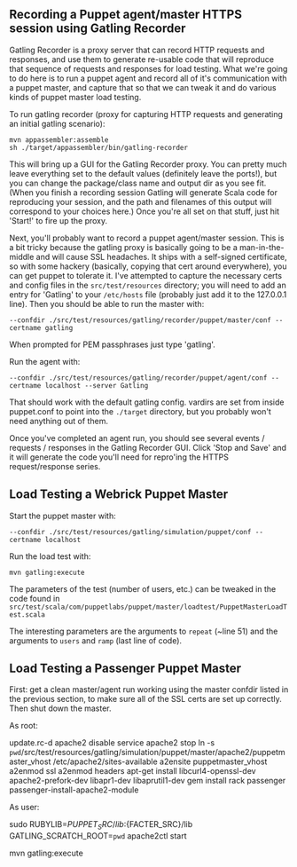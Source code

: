 Recording a Puppet agent/master HTTPS session using Gatling Recorder
--------------------------------------------------------------------

Gatling Recorder is a proxy server that can record HTTP requests and responses,
and use them to generate re-usable code that will reproduce that sequence of
requests and responses for load testing.  What we're going to do here is to
run a puppet agent and record all of it's communication with a puppet master,
and capture that so that we can tweak it and do various kinds of puppet master
load testing.

To run gatling recorder (proxy for capturing HTTP requests and generating
an initial gatling scenario):

    mvn appassembler:assemble
    sh ./target/appassembler/bin/gatling-recorder

This will bring up a GUI for the Gatling Recorder proxy.  You can pretty
much leave everything set to the default values (definitely leave the ports!),
but you can change the package/class name and output dir as you see fit.  (When
you finish a recording session Gatling will generate Scala code for reproducing
your session, and the path and filenames of this output will correspond to your
choices here.)  Once you're all set on that stuff, just hit 'Start!' to fire
up the proxy.

Next, you'll probably want to record a puppet agent/master session.  This is
a bit tricky because the gatling proxy is basically going to be a
man-in-the-middle and will cause SSL headaches.  It ships with a self-signed
certificate, so with some hackery (basically, copying that cert around
everywhere), you can get puppet to tolerate it.  I've attempted to capture the
necessary certs and config files in the `src/test/resources` directory; you will
need to add an entry for 'Gatling' to your `/etc/hosts` file (probably just add it to the 127.0.0.1 line).  Then you should be able to run the master with:

    --confdir ./src/test/resources/gatling/recorder/puppet/master/conf --certname gatling

When prompted for PEM passphrases just type 'gatling'.

Run the agent with:

    --confdir ./src/test/resources/gatling/recorder/puppet/agent/conf --certname localhost --server Gatling

That should work with the default gatling config.  vardirs are set from inside
puppet.conf to point into the `./target` directory, but you probably won't
need anything out of them.

Once you've completed an agent run, you should see several events / requests /
responses in the Gatling Recorder GUI.  Click 'Stop and Save' and it will
generate the code you'll need for repro'ing the HTTPS request/response series.

Load Testing a Webrick Puppet Master
------------------------------------

Start the puppet master with:

    --confdir ./src/test/resources/gatling/simulation/puppet/conf --certname localhost

Run the load test with:

    mvn gatling:execute

The parameters of the test (number of users, etc.) can be tweaked in the code
found in `src/test/scala/com/puppetlabs/puppet/master/loadtest/PuppetMasterLoadTest.scala`

The interesting parameters are the arguments to `repeat` (~line 51) and the
arguments to `users` and `ramp` (last line of code).

Load Testing a Passenger Puppet Master
--------------------------------------

First: get a clean master/agent run working using the master confdir listed in
the previous section, to make sure all of the SSL certs are set up correctly.
Then shut down the master.

As root:

update.rc-d apache2 disable
service apache2 stop
ln -s `pwd`/src/test/resources/gatling/simulation/puppet/master/apache2/puppetmaster_vhost /etc/apache2/sites-available
a2ensite puppetmaster_vhost
a2enmod ssl
a2enmod headers
apt-get install libcurl4-openssl-dev  apache2-prefork-dev libapr1-dev libaprutil1-dev
gem install rack passenger
passenger-install-apache2-module

As user:

sudo RUBYLIB=${PUPPET_SRC}/lib:${FACTER_SRC}/lib GATLING_SCRATCH_ROOT=`pwd` apache2ctl start

mvn gatling:execute